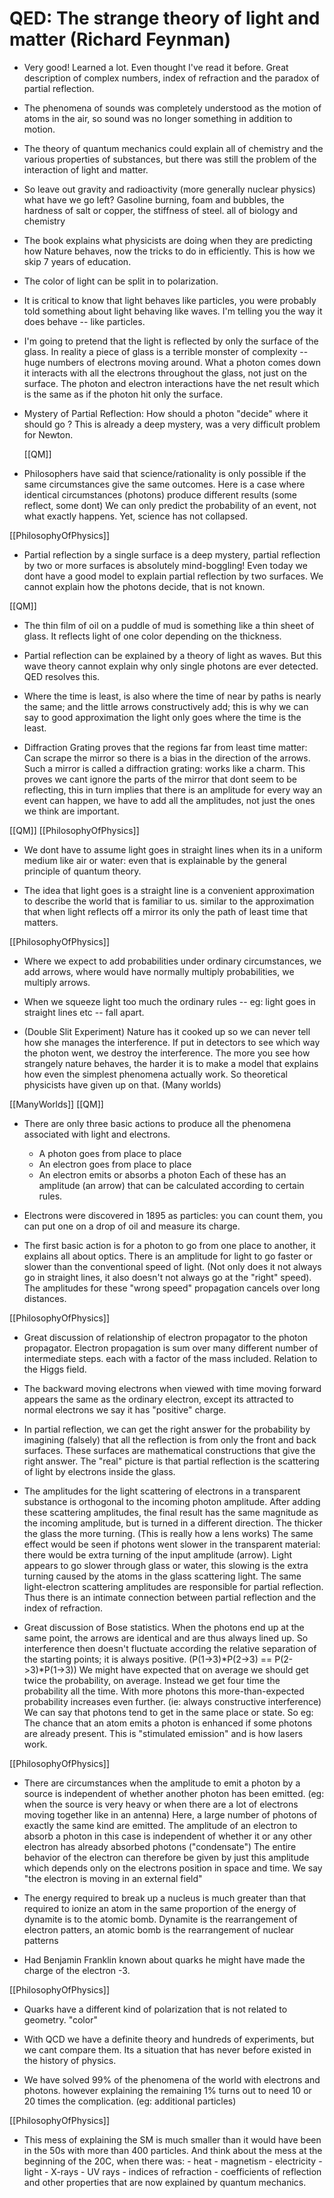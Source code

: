 # QED: The strange theory of light and matter (Richard Feynman)

- Very good! Learned a lot. Even thought I've read it before.
  Great description of complex numbers, index of refraction and the paradox of partial reflection.

- The phenomena of sounds was completely understood as the motion of atoms in the air, so sound was no longer something in addition to motion.

- The theory of quantum mechanics could explain all of chemistry and the various properties of substances, but there was still the problem of the interaction of light and matter.

- So leave out gravity and radioactivity (more generally nuclear physics) what have we go left?
    Gasoline burning, foam and bubbles, the hardness of salt or copper, the stiffness of steel. all of biology and chemistry

- The book explains what physicists are doing when they are predicting how Nature behaves, now the tricks to do in efficiently.
  This is how we skip 7 years of education.

- The color of light can be split in to polarization.

- It is critical to know that light behaves like particles, you were probably told something about light behaving like waves. I'm telling you the way it does behave -- like particles.

- I'm going to pretend that the light is reflected by only the surface of the glass.  In reality a piece of glass is a terrible monster of complexity -- huge numbers of electrons moving around. What a photon comes down it interacts with all the electrons throughout the glass, not just on the surface. The photon and electron interactions have the net result which is the same as if the photon hit only the surface.

- Mystery of Partial Reflection: How should a photon "decide" where it should go ? This is already a deep mystery, was a very difficult problem for Newton.

  [[QM]]

- Philosophers have said that science/rationality is only possible if the same circumstances give the same outcomes. Here is a case where identical circumstances (photons) produce different results (some reflect, some dont) We can only predict the probability of an event, not what exactly happens. Yet, science has not collapsed.

[[PhilosophyOfPhysics]]

- Partial reflection by a single surface is a deep mystery, partial reflection by two or more surfaces is absolutely mind-boggling!
   Even today we dont have a good model to explain partial reflection by two surfaces. We cannot explain how the photons decide, that is not known.

[[QM]]

- The thin film of oil on a puddle of mud is something like a thin sheet of glass. It reflects light of one color depending on the thickness.

- Partial reflection can be explained by a theory of light as waves. But this wave theory cannot explain why only single photons are ever detected. QED resolves this.

- Where the time is least, is also where the time of near by paths is nearly the same; and the little arrows constructively add; this is why we can say to good approximation the light only goes where the time is the least.

- Diffraction Grating proves that the regions far from least time matter: Can scrape the mirror so there is a bias in the direction of the arrows. Such a mirror is called a diffraction grating: works like a charm.  This proves we cant ignore the parts of the mirror that dont seem to be reflecting, this in turn implies that there is an amplitude for every way an event can happen, we have to add all the amplitudes, not just the ones we think are important.

[[QM]] [[PhilosophyOfPhysics]]

- We dont have to assume light goes in straight lines when its in a uniform medium like air or water: even that is explainable by the general principle of quantum theory.

- The idea that light goes is a straight line is a convenient approximation to describe the world that is familiar to us. similar to the approximation that when light reflects off a mirror its only the path of least time that matters.

[[PhilosophyOfPhysics]]

- Where we expect to add probabilities under ordinary circumstances, we add arrows, where would have normally multiply probabilities, we multiply arrows.

- When we squeeze light too much the ordinary rules -- eg: light goes in straight lines etc -- fall apart.

- (Double Slit Experiment) Nature has it cooked up so we can never tell how she manages the interference. If put in detectors to see which way the photon went, we destroy the interference.
   The more you see how strangely nature behaves, the harder it is to make a model that explains how even the simplest phenomena actually work. So theoretical physicists have given up on that. (Many worlds)

[[ManyWorlds]] [[QM]]

- There are only three basic actions to produce all the phenomena associated with light and electrons.
   - A photon goes from place to place
   - An electron goes from place to place
   - An electron emits or absorbs a photon
 Each of these has an amplitude (an arrow) that can be calculated according to certain rules. 

- Electrons were discovered in 1895 as particles: you can count them, you can put one on a drop of oil and measure its charge. 

- The first basic action is for a photon to go from one place to another, it explains all about optics. There is an amplitude for light to go faster or slower than the conventional speed of light. (Not only does it not always go in straight lines, it also doesn't not always go at the "right" speed).
   The amplitudes for these "wrong speed" propagation cancels over long distances.

[[PhilosophyOfPhysics]]

- Great discussion of relationship of electron propagator to the photon propagator.  Electron propagation is sum over many different number of intermediate steps. each with a factor of the mass included. Relation to the Higgs field.

- The backward moving electrons when viewed with time moving forward appears the same as the ordinary electron, except its attracted to normal electrons we say it has "positive" charge.

- In partial reflection, we can get the right answer for the probability by imagining (falsely) that all the reflection is from only the front and back surfaces. These surfaces are mathematical constructions that give the right answer. The "real" picture is that partial reflection is the scattering of light by electrons inside the glass.

- The amplitudes for the light scattering of electrons in a transparent substance is orthogonal to the incoming photon amplitude. After adding these scattering amplitudes, the final result has the same magnitude as the incoming amplitude, but is turned in a different direction. The thicker the glass the more turning. (This is really how a lens works) The same effect would be seen if photons went slower in the transparent material: there would be extra turning of the input amplitude (arrow). Light appears to go slower through glass or water, this slowing is the extra turning caused by the atoms in the glass scattering light. The same light-electron scattering amplitudes are responsible for partial reflection. Thus there is an intimate connection between partial reflection and the index of refraction.

- Great discussion of Bose statistics. When the photons end up at the same point, the arrows are identical and are thus always lined up. So interference then doesn't fluctuate according the relative separation of the starting points; it is always positive. (P(1->3)*P(2->3) == P(2->3)*P(1->3)) We might have expected that on average we should get twice the probability, on average. Instead we get four time the probability all the time. With more photons this more-than-expected probability increases even further. (ie: always constructive interference) We can say that photons tend to get in the same place or state.  So eg: The chance that an atom emits a photon is enhanced if some photons are already present. This is "stimulated emission" and is how lasers work.

[[PhilosophyOfPhysics]]

- There are circumstances when the amplitude to emit a photon by a source is independent of whether another photon has been emitted. (eg: when the source is very heavy or when there are a lot of electrons moving together like in an antenna) Here, a large number of photons of exactly the same kind are emitted. The amplitude of an electron to absorb a photon in this case is independent of whether it or any other electron has already absorbed photons ("condensate") The entire behavior of the electron can therefore be given by just this amplitude which depends only on the electrons position in space and time. We say "the electron is moving in an external field"

- The energy required to break up a nucleus is much greater than that required to ionize an atom in the same proportion of the energy of dynamite is to the atomic bomb.
   Dynamite is the rearrangement of electron patters, an atomic bomb is the rearrangement of nuclear patterns

- Had Benjamin Franklin known about quarks he might have made the charge of the electron -3.

[[PhilosophyOfPhysics]]

- Quarks have a different kind of polarization that is not related to geometry. "color"

- With QCD we have a definite theory and hundreds of experiments, but we cant compare them. Its a situation that has never before existed in the history of physics.

- We have solved 99% of the phenomena of the world with electrons and photons. however explaining the remaining 1% turns out to need 10 or 20 times the complication. (eg: additional particles)

[[PhilosophyOfPhysics]]

- This mess of explaining the SM is much smaller than it would have been in the 50s with more than 400 particles.
   And think about the mess at the beginning of the 20C, when there was:
       - heat
       - magnetism
       - electricity
       - light
       - X-rays
       - UV rays
       - indices of refraction
       - coefficients of reflection
    and other properties that are now explained by quantum mechanics.

